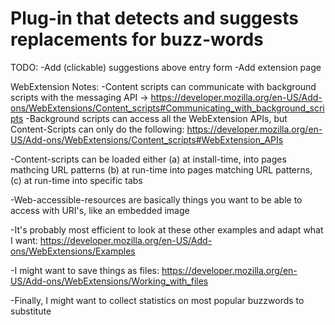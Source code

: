 # Plug-in that detects and suggests replacements for buzz-words

TODO:
-Add (clickable) suggestions above entry form
-Add extension page

WebExtension Notes:
-Content scripts can communicate with background scripts with the messaging API
\-> https://developer.mozilla.org/en-US/Add-ons/WebExtensions/Content_scripts#Communicating_with_background_scripts
-Background scripts can access all the WebExtension APIs, but Content-Scripts can only do the following: https://developer.mozilla.org/en-US/Add-ons/WebExtensions/Content_scripts#WebExtension_APIs

-Content-scripts can be loaded either (a) at install-time, into pages mathcing URL patterns (b) at run-time into pages matching URL patterns, (c) at run-time into specific tabs

-Web-accessible-resources are basically things you want to be able to access with URI's, like an embedded image

-It's probably most efficient to look at these other examples and adapt what I want: https://developer.mozilla.org/en-US/Add-ons/WebExtensions/Examples

-I might want to save things as files: https://developer.mozilla.org/en-US/Add-ons/WebExtensions/Working_with_files

-Finally, I might want to collect statistics on most popular buzzwords to substitute
